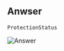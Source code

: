 ## Anwser

~~~
ProtectionStatus
~~~

![Answer](https://github.com/chboeh/MsftEntropy/blob/master/Training/Pictures/KQLRefresher_1.png)